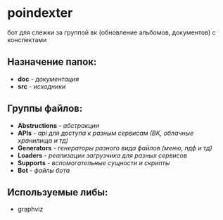 # poindexter
бот для слежки за группой вк (обновление альбомов, документов) с конспектами

Назначениe папок:
---------------------------------
- **doc** - *документация*
- **src** - *исходники*

Группы файлов:
---------------------------------
- **Abstructions** - *абстракции*
- **APIs** - *api для доступа к разным сервисам (ВК, облачные хранилища и тд)*
- **Generators** - *генераторы разного вида файлов (меню, пдф и тд)*
- **Loaders** - *реализации загрузчика для разных сервисов*
- **Supports** - *вспомогательные сущности и скрипты*
- **Bot** - *файлы бота*

Используемые либы:
---------------------------------

- graphviz
